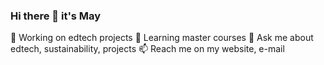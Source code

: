 ### Hi there 👋 it's May

🔭 Working on edtech projects
🌱 Learning master courses 
💬 Ask me about edtech, sustainability, projects 
📫 Reach me on my website, e-mail

